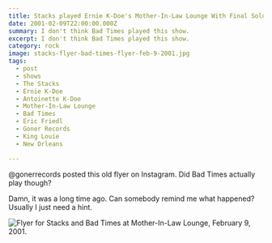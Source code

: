 ```yaml
---
title: Stacks played Ernie K-Doe's Mother-In-Law Lounge With Final Solutions.
date: 2001-02-09T22:00:00.000Z
summary: I don't think Bad Times played this show.
excerpt: I don't think Bad Times played this show.
category: rock
image: stacks-flyer-bad-times-flyer-feb-9-2001.jpg
tags:
  - post 
  - shows
  - The Stacks
  - Ernie K-Doe
  - Antoinette K-Doe
  - Mother-In-Law Lounge
  - Bad Times
  - Eric Friedl
  - Goner Records
  - King Louie
  - New Orleans

---
```


@gonerrecords posted this old flyer on Instagram.
Did Bad Times actually play though?

Damn, it was a long time ago. Can somebody remind me what happened? Usually I just need a hint.


![Flyer for Stacks and Bad Times at Mother-In-Law Lounge, February 9, 2001.](static/images/stacks-flyer-bad-times-flyer-feb-9-2001.jpg)